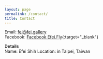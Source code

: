 ```yaml
---
layout: page
permalink: /contact/
title: Contact
---
```


Email: [fei@fei.gallery](mailto:fei@fei.gallery)  
Facebook: [Facebook Efei.Fly](https://www.facebook.com/Efei.Fly/?ref=your_pages){:target="_blank"}  

**Details**  
Name: Efei Shih
Location: in Taipei, Taiwan
